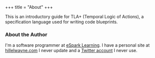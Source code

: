 +++
title = "About"
+++

This is an introductory guide for TLA+ (Temporal Logic of Actions), a specification language used for writing code blueprints.

### About the Author

I'm a software programmer at [eSpark Learning](https://www.esparklearning.com). I have a personal site at [hillelwayne.com](http://hillelwayne.com) I never update and a [Twitter account](https://twitter.com/Hillelogram) I never use.
